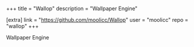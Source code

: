 +++
title = "Wallop"
description = "Wallpaper Engine"

[extra]
link = "https://github.com/moolicc/Wallop"
user = "moolicc"
repo = "wallop"
+++

Wallpaper Engine